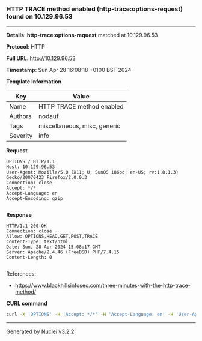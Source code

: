 ### HTTP TRACE method enabled (http-trace:options-request) found on 10.129.96.53

----
**Details**: **http-trace:options-request** matched at 10.129.96.53

**Protocol**: HTTP

**Full URL**: http://10.129.96.53

**Timestamp**: Sun Apr 28 16:08:18 +0100 BST 2024

**Template Information**

| Key | Value |
| --- | --- |
| Name | HTTP TRACE method enabled |
| Authors | nodauf |
| Tags | miscellaneous, misc, generic |
| Severity | info |

**Request**
```http
OPTIONS / HTTP/1.1
Host: 10.129.96.53
User-Agent: Mozilla/5.0 (X11; U; SunOS i86pc; en-US; rv:1.8.1.3) Gecko/20070423 Firefox/2.0.0.3
Connection: close
Accept: */*
Accept-Language: en
Accept-Encoding: gzip


```

**Response**
```http
HTTP/1.1 200 OK
Connection: close
Allow: OPTIONS,HEAD,GET,POST,TRACE
Content-Type: text/html
Date: Sun, 28 Apr 2024 15:08:17 GMT
Server: Apache/2.4.46 (FreeBSD) PHP/7.4.15
Content-Length: 0


```

References: 
- https://www.blackhillsinfosec.com/three-minutes-with-the-http-trace-method/

**CURL command**
```sh
curl -X 'OPTIONS' -H 'Accept: */*' -H 'Accept-Language: en' -H 'User-Agent: Mozilla/5.0 (X11; U; SunOS i86pc; en-US; rv:1.8.1.3) Gecko/20070423 Firefox/2.0.0.3' 'http://10.129.96.53'
```

----

Generated by [Nuclei v3.2.2](https://github.com/projectdiscovery/nuclei)
